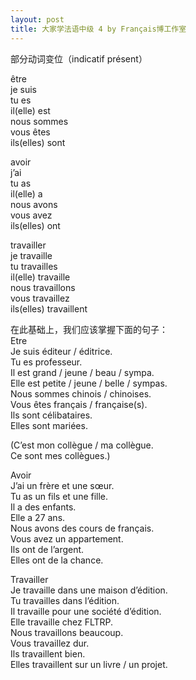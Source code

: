 ```yaml
---
layout: post
title: 大家学法语中级 4 by Français博工作室
---
```


<p>部分动词变位（indicatif présent）</p>
<p>être<br />je suis<br />tu es<br />il(elle) est<br /> nous sommes<br />vous êtes<br /> ils(elles) sont</p>
<p>avoir<br />j’ai<br />tu as<br />il(elle) a<br />nous  avons<br /> vous  avez<br />ils(elles) ont</p>
<p>travailler<br />je travaille<br />tu travailles<br />il(elle) travaille<br /> nous travaillons<br /> vous travaillez<br /> ils(elles) travaillent</p>
<p>在此基础上，我们应该掌握下面的句子：<br />Etre<br />Je suis éditeur / éditrice.<br />Tu es professeur.<br />Il est grand / jeune / beau / sympa.<br />Elle est petite / jeune / belle / sympas.<br />Nous sommes chinois / chinoises.<br />Vous êtes français / française(s).<br />Ils sont célibataires.<br />Elles sont mariées.</p>
<p>(C’est mon collègue / ma collègue.<br />Ce sont mes collègues.)</p>
<p>Avoir<br />J’ai un frère et une sœur.<br />Tu as un fils et une fille.<br />Il a des enfants.<br />Elle a 27 ans.<br />Nous avons des cours de français.<br />Vous avez un appartement.<br />Ils ont de l’argent.<br />Elles ont de la chance.</p>
<p>Travailler<br />Je travaille dans une maison d’édition.<br />Tu travailles dans l’édition.<br />Il travaille pour une société d’édition.<br />Elle travaille chez FLTRP.<br />Nous travaillons beaucoup.<br />Vous travaillez dur.<br />Ils travaillent bien.<br />Elles travaillent sur un livre / un projet.</p>
<p></p>
